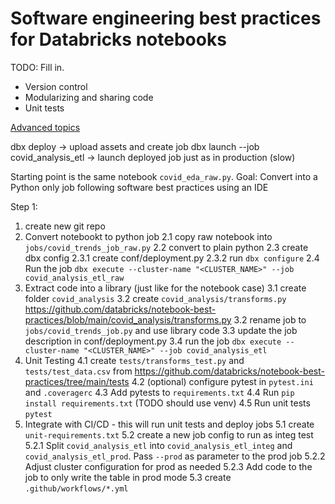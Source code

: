 # Software engineering best practices for Databricks notebooks

TODO: Fill in.

* Version control
* Modularizing and sharing code
* Unit tests

[Advanced topics](https://github.com/databricks/notebook-best-practices/tree/advanced)


dbx deploy -> upload assets and create job
dbx launch --job covid_analysis_etl -> launch deployed job just as in production (slow)


Starting point is the same notebook `covid_eda_raw.py`.
Goal: Convert into a Python only job following software best practices using an IDE

Step 1:

1. create new git repo
2. Convert notebookt to python job
    2.1 copy raw notebook into `jobs/covid_trends_job_raw.py`
    2.2 convert to plain python
    2.3 create dbx config
      2.3.1 create conf/deployment.py
      2.3.2 run `dbx configure`
    2.4 Run the job `dbx execute --cluster-name "<CLUSTER_NAME>" --job covid_analysis_etl_raw` 
3. Extract code into a library (just like for the notebook case)
    3.1 create folder `covid_analysis`
    3.2 create `covid_analysis/transforms.py` https://github.com/databricks/notebook-best-practices/blob/main/covid_analysis/transforms.py
    3.2 rename job to `jobs/covid_trends_job.py` and use library code
    3.3 update the job description in conf/deployment.py
    3.4 run the job `dbx execute --cluster-name "<CLUSTER_NAME>" --job covid_analysis_etl`
4. Unit Testing
    4.1 create `tests/transforms_test.py` and `tests/test_data.csv` from https://github.com/databricks/notebook-best-practices/tree/main/tests
    4.2 (optional) configure pytest in `pytest.ini` and `.coveragerc`
    4.3 Add pytests to `requirements.txt`
    4.4 Run `pip install requirements.txt` (TODO should use venv)
    4.5 Run unit tests `pytest`
5. Integrate with CI/CD - this will run unit tests and deploy jobs
    5.1 create `unit-requirements.txt`
    5.2 create a new job config to run as integ test
        5.2.1 Split `covid_analysis_etl` into `covid_analysis_etl_integ` and `covid_analysis_etl_prod`. Pass `--prod` as parameter to the prod job
        5.2.2 Adjust cluster configuration for prod as needed
        5.2.3 Add code to the job to only write the table in prod mode
    5.3 create `.github/workflows/*.yml`





